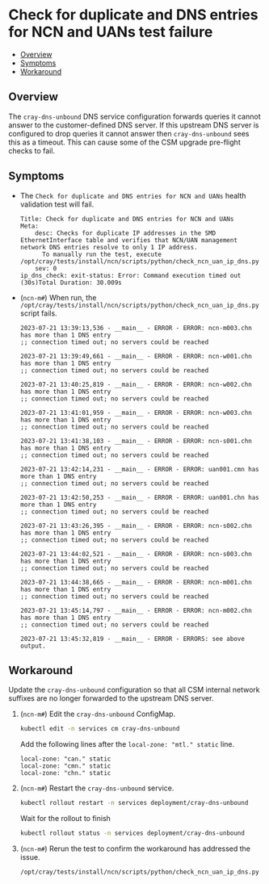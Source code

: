 # Check for duplicate and DNS entries for NCN and UANs test failure

* [Overview](#overview)
* [Symptoms](#symptoms)
* [Workaround](#workaround)

## Overview

The `cray-dns-unbound` DNS service configuration forwards queries it cannot answer to the customer-defined DNS server.
If this upstream DNS server is configured to drop queries it cannot answer then `cray-dns-unbound` sees this as a timeout.
This can cause some of the CSM upgrade pre-flight checks to fail.

## Symptoms

* The `Check for duplicate and DNS entries for NCN and UANs` health validation test will fail.

   ```text
   Title: Check for duplicate and DNS entries for NCN and UANs
   Meta:
       desc: Checks for duplicate IP addresses in the SMD EthernetInterface table and verifies that NCN/UAN management network DNS entries resolve to only 1 IP address. 
         To manually run the test, execute /opt/cray/tests/install/ncn/scripts/python/check_ncn_uan_ip_dns.py
       sev: 0
   ip_dns_check: exit-status: Error: Command execution timed out (30s)Total Duration: 30.009s 
   ```

* (`ncn-m#`) When run, the `/opt/cray/tests/install/ncn/scripts/python/check_ncn_uan_ip_dns.py` script fails.

    ```text
    2023-07-21 13:39:13,536 - __main__ - ERROR - ERROR: ncn-m003.chn has more than 1 DNS entry
    ;; connection timed out; no servers could be reached
    
    2023-07-21 13:39:49,661 - __main__ - ERROR - ERROR: ncn-w001.chn has more than 1 DNS entry
    ;; connection timed out; no servers could be reached
    
    2023-07-21 13:40:25,819 - __main__ - ERROR - ERROR: ncn-w002.chn has more than 1 DNS entry
    ;; connection timed out; no servers could be reached
    
    2023-07-21 13:41:01,959 - __main__ - ERROR - ERROR: ncn-w003.chn has more than 1 DNS entry
    ;; connection timed out; no servers could be reached
    
    2023-07-21 13:41:38,103 - __main__ - ERROR - ERROR: ncn-s001.chn has more than 1 DNS entry
    ;; connection timed out; no servers could be reached
    
    2023-07-21 13:42:14,231 - __main__ - ERROR - ERROR: uan001.cmn has more than 1 DNS entry
    ;; connection timed out; no servers could be reached
    
    2023-07-21 13:42:50,253 - __main__ - ERROR - ERROR: uan001.chn has more than 1 DNS entry
    ;; connection timed out; no servers could be reached
    
    2023-07-21 13:43:26,395 - __main__ - ERROR - ERROR: ncn-s002.chn has more than 1 DNS entry
    ;; connection timed out; no servers could be reached
    
    2023-07-21 13:44:02,521 - __main__ - ERROR - ERROR: ncn-s003.chn has more than 1 DNS entry
    ;; connection timed out; no servers could be reached
    
    2023-07-21 13:44:38,665 - __main__ - ERROR - ERROR: ncn-m001.chn has more than 1 DNS entry
    ;; connection timed out; no servers could be reached
    
    2023-07-21 13:45:14,797 - __main__ - ERROR - ERROR: ncn-m002.chn has more than 1 DNS entry
    ;; connection timed out; no servers could be reached
    
    2023-07-21 13:45:32,819 - __main__ - ERROR - ERRORS: see above output.
    ```

## Workaround

Update the `cray-dns-unbound` configuration so that all CSM internal network suffixes are no longer forwarded to the upstream DNS server.

1. (`ncn-m#`) Edit the `cray-dns-unbound` ConfigMap.

    ```bash
    kubectl edit -n services cm cray-dns-unbound
    ```

    Add the following lines after the `local-zone: "mtl." static` line.

    ```text
    local-zone: "can." static
    local-zone: "cmn." static
    local-zone: "chn." static
    ```

1. (`ncn-m#`) Restart the `cray-dns-unbound` service.

    ```bash
    kubectl rollout restart -n services deployment/cray-dns-unbound
    ```

    Wait for the rollout to finish

    ```bash
    kubectl rollout status -n services deployment/cray-dns-unbound
    ```

1. (`ncn-m#`) Rerun the test to confirm the workaround has addressed the issue.

    ```bash
    /opt/cray/tests/install/ncn/scripts/python/check_ncn_uan_ip_dns.py
    ```

